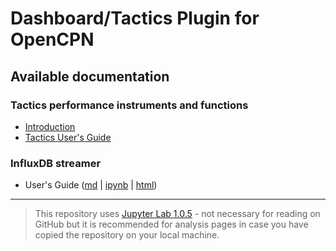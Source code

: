 # Dashboard/Tactics Plugin for OpenCPN

## Available documentation

### Tactics performance instruments and functions
* [Introduction](Tactics.md)
* [Tactics User's Guide](tactics_pi.pdf)

### InfluxDB streamer
* User's Guide ([md](InfluxDBStreamer.md) | [ipynb](InfluxDBStreamer.ipynb) | [html](InfluxDBStreamer.html))

---
> This repository uses [Jupyter Lab 1.0.5][1] - not necessary for reading on GitHub but it is recommended for analysis pages in case you have copied the repository on your local machine.

[1]:https://jupyter.org/install
